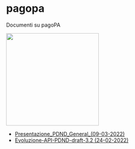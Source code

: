# pagopa
Documenti su pagoPA

<img src="https://user-images.githubusercontent.com/42996217/157626324-1469694b-d193-4734-9cae-02675bdd86cc.png" width=250>

- [Presentazione_PDND_General_(09-03-2022)](https://docs.google.com/viewer?url=https://github.com/UO-TransizioneDigitaleComunePalermo/pagopa/raw/main/2022-PDND/Presentazione_PDND_General_2022-03-09.pdf)
- [Evoluzione-API-PDND-draft-3.2 (24-02-2022)](https://docs.google.com/viewer?url=https://github.com/UO-TransizioneDigitaleComunePalermo/pagopa/raw/main/2022-PDND/evoluzione-API-PDND-draft-3.2.pdf)
